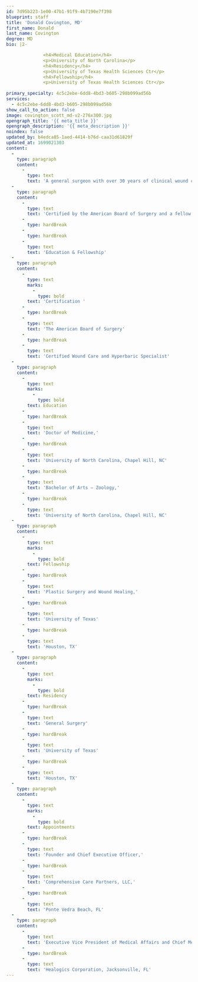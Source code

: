 ```yaml
---
id: 7d95b223-1e00-47b1-91f9-4b7190e7f398
blueprint: staff
title: 'Donald Covington, MD'
first_name: Donald
last_name: Covington
degree: MD
bio: |2-

              <h4>Medical Education</h4>
              <p>University of North Carolina</p>
              <h4>Residency</h4>
              <p>University of Texas Health Sciences Ctr</p>
              <h4>Fellowship</h4>
              <p>University of Texas Health Sciences Ctr</p>
          
primary_specialty: 4c5c2ebe-6dd8-4bd3-b605-298b099ad56b
services:
  - 4c5c2ebe-6dd8-4bd3-b605-298b099ad56b
show_call_to_action: false
image: covington_scott_md-v2-276x300.jpg
opengraph_title: '{{ meta_title }}'
opengraph_description: '{{ meta_description }}'
noindex: false
updated_by: b4edca85-1aed-4414-b76d-caa31d61829f
updated_at: 1699021303
content:
  -
    type: paragraph
    content:
      -
        type: text
        text: 'A general surgeon with over 30 years of clinical wound care experience, Dr. Covington speaks throughout the U.S. and internationally on wound care and hyperbaric medicine. He has served as an advisor to both industry and governmental on wound related issues and opportunities. He has also trained thousands of physicians and nurses on the fundamentals of wound care and hyperbaric medicine as a Director of Wound Care Education.'
  -
    type: paragraph
    content:
      -
        type: text
        text: 'Certified by the American Board of Surgery and a fellow in the American College of Surgeons, Dr. Covington completed his undergraduate and medical education at the University of North Carolina, Chapel Hill. He trained at the University of Texas (Houston) in General Surgery. In addition, he completed the Thomas G. Cronin Fellowship in Plastic Surgery and Wound Healing Research at the University of Texas. Dr. Covington is a Certified Wound Specialist Physician by the American Board of Wound Management and a Wound Healing Society member.'
      -
        type: hardBreak
      -
        type: hardBreak
      -
        type: text
        text: 'Education & Fellowship'
  -
    type: paragraph
    content:
      -
        type: text
        marks:
          -
            type: bold
        text: 'Certification '
      -
        type: hardBreak
      -
        type: text
        text: 'The American Board of Surgery'
      -
        type: hardBreak
      -
        type: text
        text: 'Certified Wound Care and Hyperbaric Specialist'
  -
    type: paragraph
    content:
      -
        type: text
        marks:
          -
            type: bold
        text: Education
      -
        type: hardBreak
      -
        type: text
        text: 'Doctor of Medicine,'
      -
        type: hardBreak
      -
        type: text
        text: 'University of North Carolina, Chapel Hill, NC'
      -
        type: hardBreak
      -
        type: text
        text: 'Bachelor of Arts – Zoology,'
      -
        type: hardBreak
      -
        type: text
        text: 'University of North Carolina, Chapel Hill, NC'
  -
    type: paragraph
    content:
      -
        type: text
        marks:
          -
            type: bold
        text: Fellowship
      -
        type: hardBreak
      -
        type: text
        text: 'Plastic Surgery and Wound Healing,'
      -
        type: hardBreak
      -
        type: text
        text: 'University of Texas'
      -
        type: hardBreak
      -
        type: text
        text: 'Houston, TX'
  -
    type: paragraph
    content:
      -
        type: text
        marks:
          -
            type: bold
        text: Residency
      -
        type: hardBreak
      -
        type: text
        text: 'General Surgery'
      -
        type: hardBreak
      -
        type: text
        text: 'University of Texas'
      -
        type: hardBreak
      -
        type: text
        text: 'Houston, TX'
  -
    type: paragraph
    content:
      -
        type: text
        marks:
          -
            type: bold
        text: Appointments
      -
        type: hardBreak
      -
        type: text
        text: 'Founder and Chief Executive Officer,'
      -
        type: hardBreak
      -
        type: text
        text: 'Comprehensive Care Partners, LLC,'
      -
        type: hardBreak
      -
        type: text
        text: 'Ponte Vedra Beach, FL'
  -
    type: paragraph
    content:
      -
        type: text
        text: 'Executive Vice President of Medical Affairs and Chief Medical Officer'
      -
        type: hardBreak
      -
        type: text
        text: 'Healogics Corporation, Jacksonville, FL'
---
```

